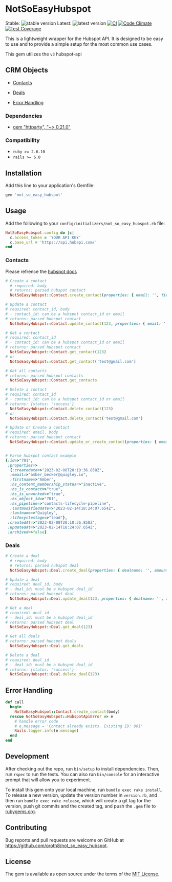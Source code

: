 # NotSoEasyHubspot
Stable: ![stable version](https://img.shields.io/badge/version-1.0.0-green)
Latest: ![latest version](https://img.shields.io/badge/version-1.0.0-yellow)
[![CI](https://github.com/oroth8/not_so_easy_hubspot/actions/workflows/ci.yml/badge.svg)](https://github.com/oroth8/not_so_easy_hubspot/actions/workflows/ci.yml)
[![Code Climate](https://codeclimate.com/github/oroth8/not_so_easy_hubspot/badges/gpa.svg)](https://codeclimate.com/github/oroth8/not_so_easy_hubspot)
[![Test Coverage](https://api.codeclimate.com/v1/badges/c55dfda6142769b8209c/test_coverage)](https://codeclimate.com/github/oroth8/not_so_easy_hubspot/test_coverage)

This is a lightweight wrapper for the Hubspot API. It is designed to be easy to use and to provide a simple setup for the most common use cases.

This gem utilizes the `v3` hubspot-api

## CRM Objects
- [Contacts](#contacts)
- [Deals](#deals)

- [Error Handling](#error-handling)

### Dependencies
- [gem "httparty", "~> 0.21.0"](https://github.com/jnunemaker/httparty)

### Compatibility
- `ruby >= 2.6.10`
- `rails >= 6.0`

## Installation

Add this line to your application's Gemfile:

```ruby
gem 'not_so_easy_hubspot'
```

## Usage

Add the following to your `config/initializers/not_so_easy_hubspot.rb` file:

```ruby
NotSoEasyHubspot.config do |c|
  c.access_token = 'YOUR API KEY'
  c.base_url = 'https://api.hubapi.com/'
end
```

### Contacts

Please refrence the [hubspot docs](https://developers.hubspot.com/docs/api/crm/contacts)

```ruby
# Create a contact 
  # required: body 
  # returns: parsed hubspot contact
  NotSoEasyHubspot::Contact.create_contact(properties: { email: '', firstname: '', lastname: '' , etc: ''})

# Update a contact 
# required: contact_id, body
# - contact_id: can be a hubspot contact_id or email
# returns: parsed hubspot contact
  NotSoEasyHubspot::Contact.update_contact(123, properties: { email: '', firstname: '', lastname: '' , etc: ''})

# Get a contact
# required: contact_id
# - contact_id: can be a hubspot contact_id or email
# returns: parsed hubspot contact
  NotSoEasyHubspot::Contact.get_contact(123)
# or
  NotSoEasyHubspot::Contact.get_contact('test@gmail.com')

# Get all contacts 
# returns: parsed hubspot contacts
  NotSoEasyHubspot::Contact.get_contacts

# Delete a contact 
# required: contact_id 
# - contact_id: can be a hubspot contact_id or email
# returns: {status: 'success'}
  NotSoEasyHubspot::Contact.delete_contact(123)
# or 
  NotSoEasyHubspot::Contact.delete_contact('test@gmail.com')

# Update or Create a contact
# required: email, body 
# returns: parsed hubspot contact
  NotSoEasyHubspot::Contact.update_or_create_contact(properties: { email: '', firstname: '', lastname: '' , etc: ''})


# Parse hubspot contact example
{:id=>"701",
 :properties=>
  {:createdate=>"2023-02-08T20:10:36.858Z", 
  :email=>"amber_becker@quigley.io", 
  :firstname=>"Amber", 
  :hs_content_membership_status=>"inactive", 
  :hs_is_contact=>"true", 
  :hs_is_unworked=>"true", 
  :hs_object_id=>"701", 
  :hs_pipeline=>"contacts-lifecycle-pipeline", 
  :lastmodifieddate=>"2023-02-14T18:24:07.654Z", 
  :lastname=>"Quigley", 
  :lifecyclestage=>"lead"},
 :createdAt=>"2023-02-08T20:10:36.858Z",
 :updatedAt=>"2023-02-14T18:24:07.654Z",
 :archived=>false}
```

### Deals
```ruby
# Create a deal 
  # required: body
  # returns: parsed hubspot deal
  NotSoEasyHubspot::Deal.create_deal(properties: { dealname: '', amount: '', etc: ''})

# Update a deal
# required: deal_id, body
# - deal_id: must be a hubspot deal_id
# returns: parsed hubspot deal
  NotSoEasyHubspot::Deal.update_deal(123, properties: { dealname: '', amount: '', etc: ''})

# Get a deal
# required: deal_id
# - deal_id: must be a hubspot deal_id
# returns: parsed hubspot deal
  NotSoEasyHubspot::Deal.get_deal(123)

# Get all deals
# returns: parsed hubspot deals
  NotSoEasyHubspot::Deal.get_deals

# Delete a deal
# required: deal_id
# - deal_id: must be a hubspot deal_id
# returns: {status: 'success'}
  NotSoEasyHubspot::Deal.delete_deal(123)
```

## Error Handling

```ruby
def call
  begin
    NotSoEasyHubspot::Contact.create_contact(body)
  rescue NotSoEasyHubspot::HubspotApiError => e
    # handle error code
    # e.message = 'Contact already exists. Existing ID: 801'
    Rails.logger.info(e.message)
  end
end
```

## Development

After checking out the repo, run `bin/setup` to install dependencies. Then, run `rspec` to run the tests. You can also run `bin/console` for an interactive prompt that will allow you to experiment.

To install this gem onto your local machine, run `bundle exec rake install`. To release a new version, update the version number in `version.rb`, and then run `bundle exec rake release`, which will create a git tag for the version, push git commits and the created tag, and push the `.gem` file to [rubygems.org](https://rubygems.org).

## Contributing

Bug reports and pull requests are welcome on GitHub at https://github.com/oroth8/not_so_easy_hubspot.

## License

The gem is available as open source under the terms of the [MIT License](https://opensource.org/licenses/MIT).
